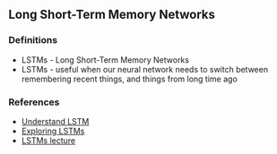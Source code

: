## Long Short-Term Memory Networks


### Definitions
- LSTMs - Long Short-Term Memory Networks
- LSTMs - useful when our neural network needs to switch between remembering recent things, and things from long time ago

### References
- [Understand LSTM](http://colah.github.io/posts/2015-08-Understanding-LSTMs/)
- [Exploring LSTMs](http://blog.echen.me/2017/05/30/exploring-lstms/)
- [LSTMs lecture](https://www.youtube.com/watch?v=iX5V1WpxxkY)
